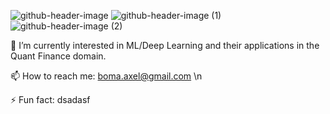 ![github-header-image](https://github.com/user-attachments/assets/c909ab34-9db7-40b7-945f-b9b21dff4495)
![github-header-image (1)](https://github.com/user-attachments/assets/e8f599f5-2feb-4b57-9062-48f05d1cd42a)
![github-header-image (2)](https://github.com/user-attachments/assets/bd8c738c-4552-4028-947d-de11e91bd9f4)

🌱 I’m currently interested in ML/Deep Learning and their applications in the Quant Finance domain.

📫 How to reach me: boma.axel@gmail.com \n

⚡ Fun fact: dsadasf
